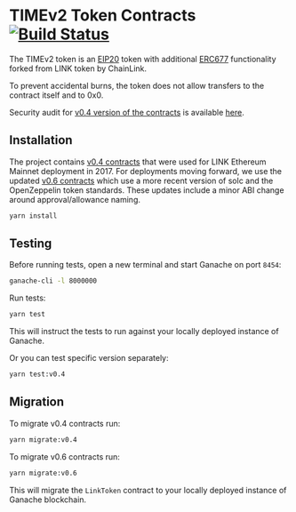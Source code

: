 # TIMEv2 Token Contracts [![Build Status](https://travis-ci.org/smartcontractkit/LinkToken.svg?branch=master)](https://travis-ci.org/smartcontractkit/LinkToken)

The TIMEv2 token is an [EIP20](https://github.com/ethereum/EIPs/blob/master/EIPS/eip-20-token-standard.md) token with additional [ERC677](https://github.com/ethereum/EIPs/issues/677) functionality forked from LINK token by ChainLink.

To prevent accidental burns, the token does not allow transfers to the contract itself and to 0x0.

Security audit for [v0.4 version of the contracts](./contracts/v0.4/) is available [here](https://gist.github.com/Arachnid/4aa88041bd6e34835b8c0fd051245e79).

## Installation

The project contains [v0.4 contracts](./contracts/v0.4/) that were used for LINK Ethereum Mainnet deployment in 2017. For deployments moving forward, we use the updated [v0.6 contracts](./contracts/v0.6/) which use a more recent version of solc and the OpenZeppelin token standards. These updates include a minor ABI change around approval/allowance naming.

```bash
yarn install
```

## Testing

Before running tests, open a new terminal and start Ganache on port `8454`:

```bash
ganache-cli -l 8000000
```

Run tests:

```bash
yarn test
```

This will instruct the tests to run against your locally deployed instance of Ganache.

Or you can test specific version separately:

```bash
yarn test:v0.4
```

## Migration

To migrate v0.4 contracts run:

```bash
yarn migrate:v0.4
```

To migrate v0.6 contracts run:

```bash
yarn migrate:v0.6
```

This will migrate the `LinkToken` contract to your locally deployed instance of Ganache blockchain.
